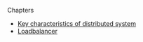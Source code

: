 Chapters
* [Key characteristics of distributed system](chapters/key-characteristics/README.md)
* [Loadbalancer](chapters/loadbalacer/README.md)